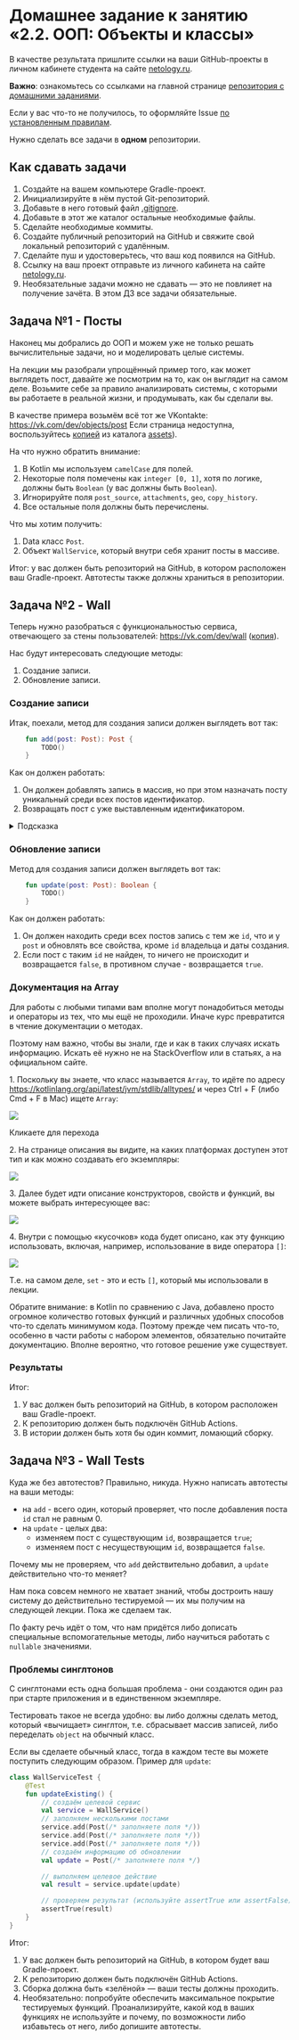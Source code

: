 # Домашнее задание к занятию «2.2. ООП: Объекты и классы»

В качестве результата пришлите ссылки на ваши GitHub-проекты в личном кабинете студента на сайте [netology.ru](https://netology.ru).

**Важно**: ознакомьтесь со ссылками на главной странице [репозитория с домашними заданиями](../README.md).

Если у вас что-то не получилось, то оформляйте Issue [по установленным правилам](../report-requirements.md).

Нужно сделать все задачи в **одном** репозитории.

## Как сдавать задачи

1. Создайте на вашем компьютере Gradle-проект.
1. Инициализируйте в нём пустой Git-репозиторий.
1. Добавьте в него готовый файл [.gitignore](../.gitignore).
1. Добавьте в этот же каталог остальные необходимые файлы.
1. Сделайте необходимые коммиты.
1. Создайте публичный репозиторий на GitHub и свяжите свой локальный репозиторий с удалённым.
1. Сделайте пуш и удостоверьтесь, что ваш код появился на GitHub.
1. Ссылку на ваш проект отправьте из личного кабинета на сайте [netology.ru](https://netology.ru).
1. Необязательные задачи можно не сдавать — это не повлияет на получение зачёта. В этом ДЗ все задачи обязательные.

## Задача №1 - Посты

Наконец мы добрались до ООП и можем уже не только решать вычислительные задачи, но и моделировать целые системы.

На лекции мы разобрали упрощённый пример того, как может выглядеть пост, давайте же посмотрим на то, как он выглядит на самом деле. Возьмите себе за правило анализировать системы, с которыми вы работаете в реальной жизни, и продумывать, как бы сделали вы.

В качестве примера возьмём всё тот же VKontakte: https://vk.com/dev/objects/post Если страница недоступна, воспользуйтесь [копией](assets/post.pdf) из каталога [assets](assets)).

На что нужно обратить внимание:
1. В Kotlin мы используем `camelCase` для полей.
1. Некоторые поля помечены как `integer [0, 1]`, хотя по логике, должны быть `Boolean` (у вас должны быть `Boolean`).
1. Игнорируйте поля `post_source`, `attachments`, `geo`, `copy_history`.
1. Все остальные поля должны быть перечислены.

Что мы хотим получить:
1. Data класс `Post`.
1. Объект `WallService`, который внутри себя хранит посты в массиве.

Итог: у вас должен быть репозиторий на GitHub, в котором расположен ваш Gradle-проект. Автотесты также должны храниться в репозитории.

## Задача №2 - Wall

Теперь нужно разобраться с функциональностью сервиса, отвечающего за стены пользователей: https://vk.com/dev/wall ([копия](assets/wall.pdf)).

Нас будут интересовать следующие методы:
1. Создание записи.
1. Обновление записи.

### Создание записи

Итак, поехали, метод для создания записи должен выглядеть вот так:
```kotlin
    fun add(post: Post): Post {
        TODO()
    }
```

Как он должен работать:
1. Он должен добавлять запись в массив, но при этом назначать посту уникальный среди всех постов идентификатор.
1. Возвращать пост с уже выставленным идентификатором.

<details>
  <summary>Подсказка</summary>

  Возможно, вам стоит завести private property для хранения следующего уникального `id`. Пока у нас in-memory система — всё хранится в оперативной памяти, и всё работает на одной машине, этого будет достаточно.
</details>

### Обновление записи

Метод для создания записи должен выглядеть вот так:
```kotlin
    fun update(post: Post): Boolean {
        TODO()
    }
```

Как он должен работать:
1. Он должен находить среди всех постов запись с тем же `id`, что и у `post` и обновлять все свойства, кроме `id` владельца и даты создания.
1. Если пост с таким `id` не найден, то ничего не происходит и возвращается `false`, в противном случае - возвращается `true`.

### Документация на Array

Для работы с любыми типами вам вполне могут понадобиться методы и операторы из тех, что мы ещё не проходили. Иначе курс превратится в чтение документации о методах.

Поэтому нам важно, чтобы вы знали, где и как в таких случаях искать информацию. Искать её нужно не на StackOverflow или в статьях, а на официальном сайте.

1\. Поскольку вы знаете, что класс называется `Array`, то идёте по адресу https://kotlinlang.org/api/latest/jvm/stdlib/alltypes/ и через Ctrl + F (либо Cmd + F в Mac) ищете `Array`:

![](pic/alltypes.png)

Кликаете для перехода

2\. На странице описания вы видите, на каких платформах доступен этот тип и как можно создавать его экземпляры:

![](pic/array.png)

3\. Далее будет идти описание конструкторов, свойств и функций, вы можете выбрать интересующее вас:

![](pic/description.png)

4\. Внутри с помощью «кусочков» кода будет описано, как эту функцию использовать, включая, например, использование в виде оператора `[]`:

![](pic/usage.png)

Т.е. на самом деле, `set` - это и есть `[]`, который мы использовали в лекции.

Обратите внимание: в Kotlin по сравнению с Java, добавлено просто огромное количество готовых функций и различных удобных способов что-то сделать минимумом кода. Поэтому прежде чем писать что-то, особенно в части работы с набором элементов, обязательно почитайте документацию. Вполне вероятно, что готовое решение уже существует.

### Результаты

Итог:
1. У вас должен быть репозиторий на GitHub, в котором расположен ваш Gradle-проект.
1. К репозиторию должен быть подключён GitHub Actions.
1. В истории должен быть хотя бы один коммит, ломающий сборку.

## Задача №3 - Wall Tests

Куда же без автотестов? Правильно, никуда. Нужно написать автотесты на ваши методы:
* на `add` - всего один, который проверяет, что после добавления поста `id` стал не равным 0.
* на `update` - целых два:
    - изменяем пост с существующим `id`, возвращается `true`;
    - изменяем пост с несуществующим `id`, возвращается `false`.

Почему мы не проверяем, что `add` действительно добавил, а `update` действительно что-то меняет?

Нам пока совсем немного не хватает знаний, чтобы достроить нашу систему до действительно тестируемой — их мы получим на следующей лекции. Пока же сделаем так.

По факту речь идёт о том, что нам придётся либо дописать специальные вспомогательные методы, либо научиться работать с `nullable` значениями.

### Проблемы синглтонов

С синглтонами есть одна большая проблема - они создаются один раз при старте приложения и в единственном экземпляре.

Тестировать такое не всегда удобно: вы либо должны сделать метод, который «вычищает» синглтон, т.е. сбрасывает массив записей, либо переделать `object` на обычный класс.

Если вы сделаете обычный класс, тогда в каждом тесте вы можете поступить следующим образом. Пример для `update`:

```kotlin
class WallServiceTest {
    @Test
    fun updateExisting() {
        // создаём целевой сервис
        val service = WallService()
        // заполняем несколькими постами
        service.add(Post(/* заполняете поля */))
        service.add(Post(/* заполняете поля */))
        service.add(Post(/* заполняете поля */))
        // создаём информацию об обновлении
        val update = Post(/* заполняете поля */)

        // выполняем целевое действие
        val result = service.update(update)

        // проверяем результат (используйте assertTrue или assertFalse)
        assertTrue(result)
    }
}
```

Итог:
1. У вас должен быть репозиторий на GitHub, в котором будет ваш Gradle-проект.
1. К репозиторию должен быть подключён GitHub Actions.
1. Сборка должна быть «зелёной» — ваши тесты должны проходить.
1. Необязательно: попробуйте обеспечить максимальное покрытие тестируемых функций. Проанализируйте, какой код в ваших функциях не используйте и почему, по возможности либо избавьтесь от него, либо допишите автотесты.
